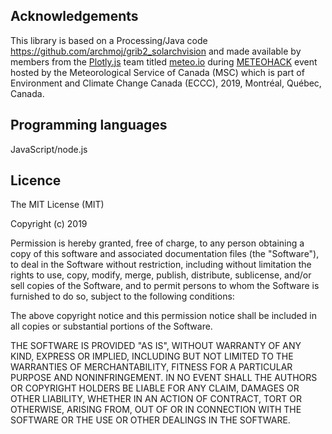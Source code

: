 ## Acknowledgements
This library is based on a Processing/Java code https://github.com/archmoj/grib2_solarchvision
and made available by members from the [Plotly.js](https://github.com/plotly/plotly.js) team titled [meteo.io](https://www.hackworks.com/en/meteohack/teams/meteoio) during [METEOHACK](https://www.hackworks.com/en/meteohack) event hosted by the Meteorological Service of Canada (MSC)
which is part of Environment and Climate Change Canada (ECCC), 2019, Montréal, Québec, Canada.

## Programming languages
JavaScript/node.js

## Licence
The MIT License (MIT)

Copyright (c) 2019

Permission is hereby granted, free of charge, to any person obtaining a copy
of this software and associated documentation files (the "Software"), to deal
in the Software without restriction, including without limitation the rights
to use, copy, modify, merge, publish, distribute, sublicense, and/or sell
copies of the Software, and to permit persons to whom the Software is
furnished to do so, subject to the following conditions:

The above copyright notice and this permission notice shall be included in
all copies or substantial portions of the Software.

THE SOFTWARE IS PROVIDED "AS IS", WITHOUT WARRANTY OF ANY KIND, EXPRESS OR
IMPLIED, INCLUDING BUT NOT LIMITED TO THE WARRANTIES OF MERCHANTABILITY,
FITNESS FOR A PARTICULAR PURPOSE AND NONINFRINGEMENT. IN NO EVENT SHALL THE
AUTHORS OR COPYRIGHT HOLDERS BE LIABLE FOR ANY CLAIM, DAMAGES OR OTHER
LIABILITY, WHETHER IN AN ACTION OF CONTRACT, TORT OR OTHERWISE, ARISING FROM,
OUT OF OR IN CONNECTION WITH THE SOFTWARE OR THE USE OR OTHER DEALINGS IN
THE SOFTWARE.
